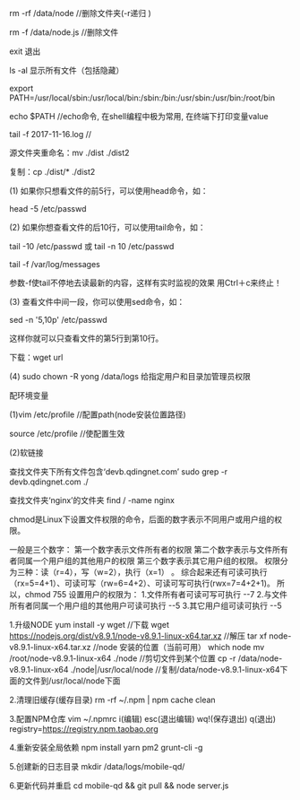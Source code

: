 rm -rf /data/node //删除文件夹(-r递归 )

rm -f /data/node.js //删除文件

exit 退出

ls -al 显示所有文件（包括隐藏）

export PATH=/usr/local/sbin:/usr/local/bin:/sbin:/bin:/usr/sbin:/usr/bin:/root/bin

echo $PATH //echo命令, 在shell编程中极为常用, 在终端下打印变量value

tail -f 2017-11-16.log //

源文件夹重命名：mv ./dist ./dist2

复制：cp ./dist/* ./dist2

(1) 如果你只想看文件的前5行，可以使用head命令，如： 

head -5 /etc/passwd 

(2) 如果你想查看文件的后10行，可以使用tail命令，如：

tail -10 /etc/passwd 或 tail -n 10 /etc/passwd 

tail -f /var/log/messages 

参数-f使tail不停地去读最新的内容，这样有实时监视的效果 用Ctrl＋c来终止！ 

(3) 查看文件中间一段，你可以使用sed命令，如： 

sed -n '5,10p' /etc/passwd 

这样你就可以只查看文件的第5行到第10行。

下载：wget url

(4) sudo chown -R yong /data/logs 给指定用户和目录加管理员权限

配环境变量

(1)vim /etc/profile //配置path(node安装位置路径)

source /etc/profile //使配置生效

(2)软链接

查找文件夹下所有文件包含‘devb.qdingnet.com’  sudo grep -r devb.qdingnet.com ./

查找文件夹‘nginx’的文件夹  find / -name nginx


chmod是Linux下设置文件权限的命令，后面的数字表示不同用户或用户组的权限。

一般是三个数字：
第一个数字表示文件所有者的权限
第二个数字表示与文件所有者同属一个用户组的其他用户的权限
第三个数字表示其它用户组的权限。
权限分为三种：读（r=4），写（w=2），执行（x=1） 。 综合起来还有可读可执行（rx=5=4+1）、可读可写（rw=6=4+2）、可读可写可执行(rwx=7=4+2+1)。
所以，chmod 755 设置用户的权限为：
1.文件所有者可读可写可执行                                   --7
2.与文件所有者同属一个用户组的其他用户可读可执行 --5 
3.其它用户组可读可执行                                        --5

1.升级NODE
yum install -y wget
//下载
wget https://nodejs.org/dist/v8.9.1/node-v8.9.1-linux-x64.tar.xz 
//解压
tar xf node-v8.9.1-linux-x64.tar.xz 
//node 安装的位置（当前可用）
which node 
mv /root/node-v8.9.1-linux-x64 ./node //剪切文件到某个位置
cp -r /data/node-v8.9.1-linux-x64 ./node|/usr/local/node  //复制/data/node-v8.9.1-linux-x64下面的文件到/usr/local/node下面

2.清理旧缓存(缓存目录)
rm -rf ~/.npm | npm cache clean

3.配置NPM仓库
vim ~/.npmrc  i(编辑) esc(退出编辑) wq!(保存退出) q(退出)
registry=https://registry.npm.taobao.org

4.重新安装全局依赖
npm install yarn pm2 grunt-cli -g

5.创建新的日志目录
mkdir /data/logs/mobile-qd/

6.更新代码并重启
cd mobile-qd && git pull && node server.js
